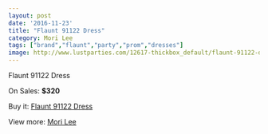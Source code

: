 ```yaml
---
layout: post
date: '2016-11-23'
title: "Flaunt 91122 Dress"
category: Mori Lee
tags: ["brand","flaunt","party","prom","dresses"]
image: http://www.lustparties.com/12617-thickbox_default/flaunt-91122-dress.jpg
---
```

Flaunt 91122 Dress

On Sales: **$320**
<a href="https://www.lustparties.com/en/mori-lee/4712-flaunt-91122-dress.html"><amp-img layout="responsive" width="600" height="600" src="//www.lustparties.com/12617-thickbox_default/flaunt-91122-dress.jpg" alt="Flaunt 91122 Dress 0" /></a>

Buy it: [Flaunt 91122 Dress](https://www.lustparties.com/en/mori-lee/4712-flaunt-91122-dress.html "Flaunt 91122 Dress")

View more: [Mori Lee](https://www.lustparties.com/en/26-mori-lee "Mori Lee")